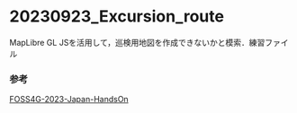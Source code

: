 # 20230923_Excursion_route
MapLibre GL JSを活用して，巡検用地図を作成できないかと模索．練習ファイル

### 参考
[FOSS4G-2023-Japan-HandsOn](https://github.com/asahina820/FOSS4G-2023-Japan-HandsOn/tree/master)

